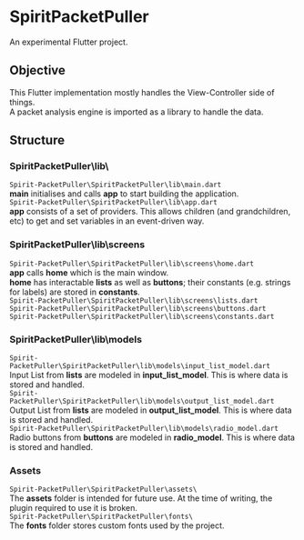 # SpiritPacketPuller

An experimental Flutter project.

## Objective

This Flutter implementation mostly handles the View-Controller side of things.  
A packet analysis engine is imported as a library to handle the data.

## Structure

### SpiritPacketPuller\lib\
`Spirit-PacketPuller\SpiritPacketPuller\lib\main.dart`  
**main** initialises and calls **app** to start building the application.  
`Spirit-PacketPuller\SpiritPacketPuller\lib\app.dart`  
**app** consists of a set of providers. This allows children (and grandchildren, etc) to get and set variables in an event-driven way.  

### SpiritPacketPuller\lib\screens
`Spirit-PacketPuller\SpiritPacketPuller\lib\screens\home.dart`  
**app** calls **home** which is the main window.  
**home** has interactable **lists** as well as **buttons**; their constants (e.g. strings for labels) are stored in **constants**.  
`Spirit-PacketPuller\SpiritPacketPuller\lib\screens\lists.dart`  
`Spirit-PacketPuller\SpiritPacketPuller\lib\screens\buttons.dart`  
`Spirit-PacketPuller\SpiritPacketPuller\lib\screens\constants.dart`  

### SpiritPacketPuller\lib\models
`Spirit-PacketPuller\SpiritPacketPuller\lib\models\input_list_model.dart`  
Input List from **lists** are modeled in **input_list_model**. This is where data is stored and handled.  
`Spirit-PacketPuller\SpiritPacketPuller\lib\models\output_list_model.dart`  
Output List from **lists** are modeled in **output_list_model**. This is where data is stored and handled.  
`Spirit-PacketPuller\SpiritPacketPuller\lib\models\radio_model.dart`  
Radio buttons from **buttons** are modeled in **radio_model**. This is where data is stored and handled.  

### Assets
`Spirit-PacketPuller\SpiritPacketPuller\assets\`  
The **assets** folder is intended for future use. At the time of writing, the plugin required to use it is broken.  
`Spirit-PacketPuller\SpiritPacketPuller\fonts\`  
The **fonts** folder stores custom fonts used by the project.
